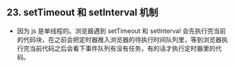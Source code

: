 ## 23. setTimeout 和 setInterval 机制

* 因为 js 是单线程的。浏览器遇到 setTimeout 和 setInterval 会先执行完当前的代码块，在之前会把定时器推入浏览器的待执行时间队列里，等到浏览器执行完当前代码之后会看下事件队列有没有任务，有的话才执行定时器里的代码。
